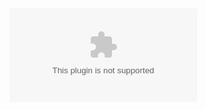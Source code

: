 <embed src="qkdummy.github.io/utf-8' 'sj.swf">

<script charset="Shift_JIS" src="http://chabudai.sakura.ne.jp/blogparts/honehoneclock/honehone_clock_tr.js"></script>
